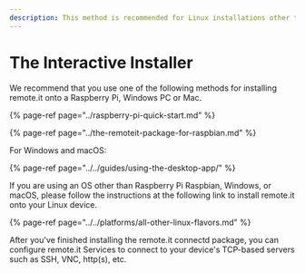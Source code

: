 ```yaml
---
description: This method is recommended for Linux installations other than Raspbian.
---
```


# The Interactive Installer

We recommend that you use one of the following methods for installing remote.it onto a Raspberry Pi, Windows PC or Mac.

{% page-ref page="../raspberry-pi-quick-start.md" %}

{% page-ref page="../the-remoteit-package-for-raspbian.md" %}



For Windows and macOS:

{% page-ref page="../../guides/using-the-desktop-app/" %}

If you are using an OS other than Raspberry Pi Raspbian, Windows, or macOS, please follow the instructions at the following link to install remote.it onto your Linux device.

{% page-ref page="../../platforms/all-other-linux-flavors.md" %}

After you've finished installing the remote.it connectd package, you can configure remote.it Services to connect to your device's TCP-based servers such as SSH, VNC, http\(s\), etc.


